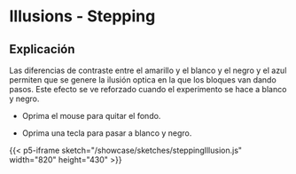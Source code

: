 # Illusions - Stepping

## Explicación

Las diferencias de contraste entre el amarillo y el blanco y el negro y el azul permiten que se genere la ilusión optica en la que los bloques van dando pasos. Este efecto se ve reforzado cuando el experimento se hace a blanco y negro.

* Oprima el mouse para quitar el fondo.

* Oprima una tecla para pasar a blanco y negro.

{{< p5-iframe sketch="/showcase/sketches/steppingIllusion.js" width="820" height="430" >}}